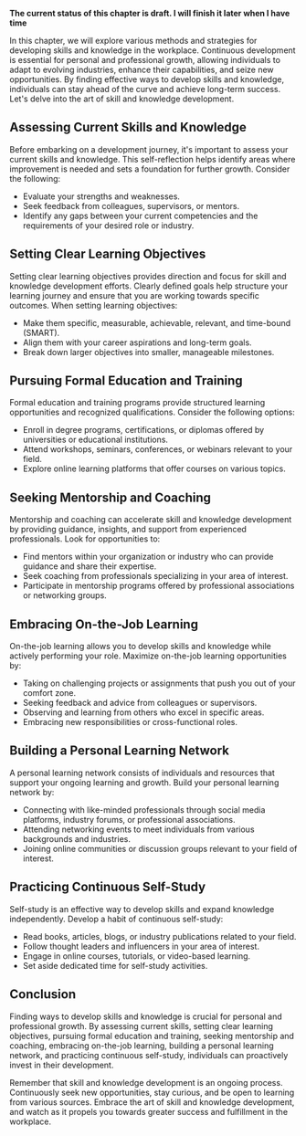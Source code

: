 **The current status of this chapter is draft. I will finish it later when I have time**

In this chapter, we will explore various methods and strategies for developing skills and knowledge in the workplace. Continuous development is essential for personal and professional growth, allowing individuals to adapt to evolving industries, enhance their capabilities, and seize new opportunities. By finding effective ways to develop skills and knowledge, individuals can stay ahead of the curve and achieve long-term success. Let's delve into the art of skill and knowledge development.

Assessing Current Skills and Knowledge
--------------------------------------

Before embarking on a development journey, it's important to assess your current skills and knowledge. This self-reflection helps identify areas where improvement is needed and sets a foundation for further growth. Consider the following:

* Evaluate your strengths and weaknesses.
* Seek feedback from colleagues, supervisors, or mentors.
* Identify any gaps between your current competencies and the requirements of your desired role or industry.

Setting Clear Learning Objectives
---------------------------------

Setting clear learning objectives provides direction and focus for skill and knowledge development efforts. Clearly defined goals help structure your learning journey and ensure that you are working towards specific outcomes. When setting learning objectives:

* Make them specific, measurable, achievable, relevant, and time-bound (SMART).
* Align them with your career aspirations and long-term goals.
* Break down larger objectives into smaller, manageable milestones.

Pursuing Formal Education and Training
--------------------------------------

Formal education and training programs provide structured learning opportunities and recognized qualifications. Consider the following options:

* Enroll in degree programs, certifications, or diplomas offered by universities or educational institutions.
* Attend workshops, seminars, conferences, or webinars relevant to your field.
* Explore online learning platforms that offer courses on various topics.

Seeking Mentorship and Coaching
-------------------------------

Mentorship and coaching can accelerate skill and knowledge development by providing guidance, insights, and support from experienced professionals. Look for opportunities to:

* Find mentors within your organization or industry who can provide guidance and share their expertise.
* Seek coaching from professionals specializing in your area of interest.
* Participate in mentorship programs offered by professional associations or networking groups.

Embracing On-the-Job Learning
-----------------------------

On-the-job learning allows you to develop skills and knowledge while actively performing your role. Maximize on-the-job learning opportunities by:

* Taking on challenging projects or assignments that push you out of your comfort zone.
* Seeking feedback and advice from colleagues or supervisors.
* Observing and learning from others who excel in specific areas.
* Embracing new responsibilities or cross-functional roles.

Building a Personal Learning Network
------------------------------------

A personal learning network consists of individuals and resources that support your ongoing learning and growth. Build your personal learning network by:

* Connecting with like-minded professionals through social media platforms, industry forums, or professional associations.
* Attending networking events to meet individuals from various backgrounds and industries.
* Joining online communities or discussion groups relevant to your field of interest.

Practicing Continuous Self-Study
--------------------------------

Self-study is an effective way to develop skills and expand knowledge independently. Develop a habit of continuous self-study:

* Read books, articles, blogs, or industry publications related to your field.
* Follow thought leaders and influencers in your area of interest.
* Engage in online courses, tutorials, or video-based learning.
* Set aside dedicated time for self-study activities.

Conclusion
----------

Finding ways to develop skills and knowledge is crucial for personal and professional growth. By assessing current skills, setting clear learning objectives, pursuing formal education and training, seeking mentorship and coaching, embracing on-the-job learning, building a personal learning network, and practicing continuous self-study, individuals can proactively invest in their development.

Remember that skill and knowledge development is an ongoing process. Continuously seek new opportunities, stay curious, and be open to learning from various sources. Embrace the art of skill and knowledge development, and watch as it propels you towards greater success and fulfillment in the workplace.
